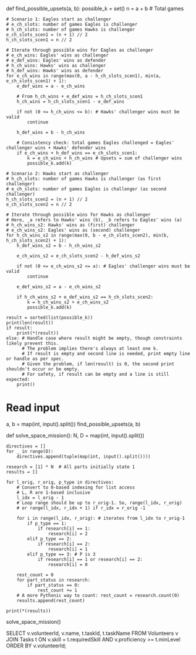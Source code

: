 def find_possible_upsets(a, b):
    possible_k = set()
    n = a + b # Total games

    # Scenario 1: Eagles start as challenger
    # e_ch_slots: number of games Eagles is challenger
    # h_ch_slots: number of games Hawks is challenger
    e_ch_slots_scen1 = (n + 1) // 2
    h_ch_slots_scen1 = n // 2

    # Iterate through possible wins for Eagles as challenger
    # e_ch_wins: Eagles' wins as challenger
    # e_def_wins: Eagles' wins as defender
    # h_ch_wins: Hawks' wins as challenger
    # h_def_wins: Hawks' wins as defender
    for e_ch_wins in range(max(0, a - h_ch_slots_scen1), min(a, e_ch_slots_scen1) + 1):
        e_def_wins = a - e_ch_wins
        
        # From h_ch_wins + e_def_wins = h_ch_slots_scen1
        h_ch_wins = h_ch_slots_scen1 - e_def_wins
        
        if not (0 <= h_ch_wins <= b): # Hawks' challenger wins must be valid
            continue
            
        h_def_wins = b - h_ch_wins
        
        # Consistency check: total games Eagles challenged = Eagles' challenger wins + Hawks' defender wins
        if e_ch_wins + h_def_wins == e_ch_slots_scen1:
            k = e_ch_wins + h_ch_wins # Upsets = sum of challenger wins
            possible_k.add(k)

    # Scenario 2: Hawks start as challenger
    # h_ch_slots: number of games Hawks is challenger (as first challenger)
    # e_ch_slots: number of games Eagles is challenger (as second challenger)
    h_ch_slots_scen2 = (n + 1) // 2
    e_ch_slots_scen2 = n // 2
    
    # Iterate through possible wins for Hawks as challenger
    # Here, _a refers to Hawks' wins (b), _b refers to Eagles' wins (a)
    # h_ch_wins_s2: Hawks' wins as (first) challenger
    # e_ch_wins_s2: Eagles' wins as (second) challenger
    for h_ch_wins_s2 in range(max(0, b - e_ch_slots_scen2), min(b, h_ch_slots_scen2) + 1):
        h_def_wins_s2 = b - h_ch_wins_s2
        
        e_ch_wins_s2 = e_ch_slots_scen2 - h_def_wins_s2
        
        if not (0 <= e_ch_wins_s2 <= a): # Eagles' challenger wins must be valid
            continue
            
        e_def_wins_s2 = a - e_ch_wins_s2
        
        if h_ch_wins_s2 + e_def_wins_s2 == h_ch_slots_scen2:
            k = h_ch_wins_s2 + e_ch_wins_s2
            possible_k.add(k)
            
    result = sorted(list(possible_k))
    print(len(result))
    if result:
        print(*(result))
    else: # Handle case where result might be empty, though constraints likely prevent this.
          # The problem implies there's always at least one k.
          # If result is empty and second line is needed, print empty line or handle as per spec.
          # Given the problem, if len(result) is 0, the second print shouldn't occur or be empty.
          # For safety, if result can be empty and a line is still expected:
        print() 


# Read input
a, b = map(int, input().split())
find_possible_upsets(a, b)

























def solve_space_mission():
    N, D = map(int, input().split())
    
    directives = []
    for _ in range(D):
        directives.append(tuple(map(int, input().split())))
        
    research = [1] * N  # All parts initially state 1
    results = []
    
    for l_orig, r_orig, p_type in directives:
        # Convert to 0-based indexing for list access
        # L, R are 1-based inclusive
        l_idx = l_orig - 1
        # Loop range should be up to r_orig-1. So, range(l_idx, r_orig)
        # or range(l_idx, r_idx + 1) if r_idx = r_orig -1
        
        for i in range(l_idx, r_orig): # iterates from l_idx to r_orig-1
            if p_type == 1:
                if research[i] == 1:
                    research[i] = 2
            elif p_type == 2:
                if research[i] == 2:
                    research[i] = 1
            elif p_type == 3: # P is 3
                if research[i] == 1 or research[i] == 2:
                    research[i] = 0
        
        rest_count = 0
        for part_status in research:
            if part_status == 0:
                rest_count += 1
        # A more Pythonic way to count: rest_count = research.count(0)
        results.append(rest_count)
        
    print(*(results))

solve_space_mission()





















SELECT 
    v.volunteerId, 
    v.name, 
    t.taskId, 
    t.taskName
FROM 
    Volunteers v
JOIN 
    Tasks t 
ON 
    v.skill = t.requiredSkill 
    AND v.proficiency >= t.minLevel
ORDER BY 
    v.volunteerId;
